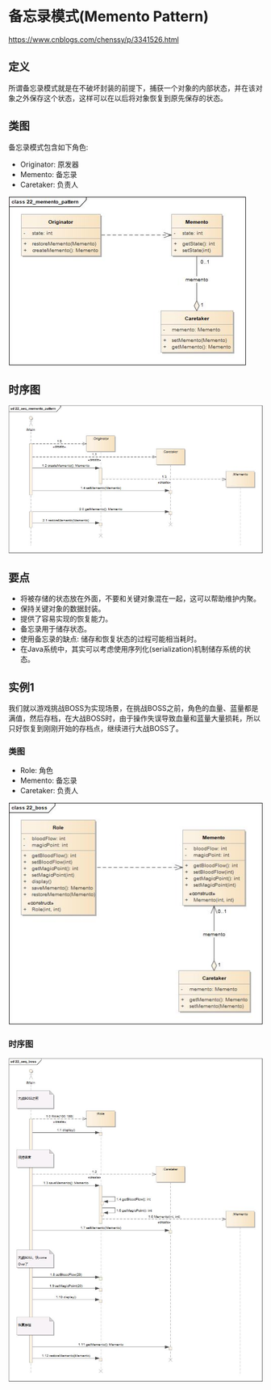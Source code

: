 # 备忘录模式(Memento Pattern)

<https://www.cnblogs.com/chenssy/p/3341526.html>

## 定义

所谓备忘录模式就是在不破坏封装的前提下，捕获一个对象的内部状态，并在该对象之外保存这个状态，这样可以在以后将对象恢复到原先保存的状态。

## 类图

备忘录模式包含如下角色:

-   Originator: 原发器
-   Memento: 备忘录
-   Caretaker: 负责人

![image](../../_static/22_memento_pattern.jpg)

## 时序图

![image](../../_static/22_seq_memento_pattern.jpg)

## 要点

-   将被存储的状态放在外面，不要和关键对象混在一起，这可以帮助维护内聚。
-   保持关键对象的数据封装。
-   提供了容易实现的恢复能力。
-   备忘录用于储存状态。
-   使用备忘录的缺点: 储存和恢复状态的过程可能相当耗时。
-   在Java系统中，其实可以考虑使用序列化(serialization)机制储存系统的状态。

## 实例1

我们就以游戏挑战BOSS为实现场景，在挑战BOSS之前，角色的血量、蓝量都是满值，然后存档，在大战BOSS时，由于操作失误导致血量和蓝量大量损耗，所以只好恢复到刚刚开始的存档点，继续进行大战BOSS了。

### 类图

-   Role: 角色
-   Memento: 备忘录
-   Caretaker: 负责人

![image](../../_static/22_boss.jpg)

### 时序图

![image](../../_static/22_seq_boss.jpg)
